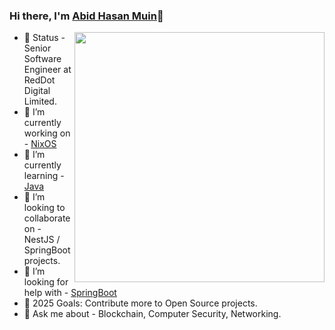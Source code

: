 ### Hi there, I'm [Abid Hasan Muin](https://abidmuin.github.io/)👋
<img align="right" width="400px" src="https://user-images.githubusercontent.com/21988951/98481083-000cbf80-2222-11eb-9b3f-31e4235a009d.gif" >

- 💼 Status - Senior Software Engineer at RedDot Digital Limited.
- 🔭 I’m currently working on - [NixOS](https://github.com/abidmuin/nixos-muin)
- 🌱 I’m currently learning - [Java](https://docs.oracle.com/en/java/javase/21/index.html)
- 👯 I’m looking to collaborate on - NestJS / SpringBoot projects.
- 🤔 I’m looking for help with - [SpringBoot](https://spring.io/guides/gs/spring-boot)
- 🎯 2025 Goals: Contribute more to Open Source projects.
- 💬 Ask me about - Blockchain, Computer Security, Networking.
